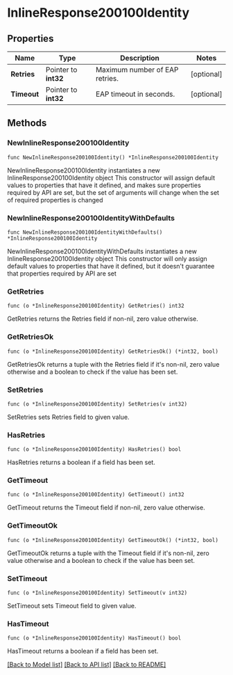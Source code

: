 # InlineResponse200100Identity

## Properties

Name | Type | Description | Notes
------------ | ------------- | ------------- | -------------
**Retries** | Pointer to **int32** | Maximum number of EAP retries. | [optional] 
**Timeout** | Pointer to **int32** | EAP timeout in seconds. | [optional] 

## Methods

### NewInlineResponse200100Identity

`func NewInlineResponse200100Identity() *InlineResponse200100Identity`

NewInlineResponse200100Identity instantiates a new InlineResponse200100Identity object
This constructor will assign default values to properties that have it defined,
and makes sure properties required by API are set, but the set of arguments
will change when the set of required properties is changed

### NewInlineResponse200100IdentityWithDefaults

`func NewInlineResponse200100IdentityWithDefaults() *InlineResponse200100Identity`

NewInlineResponse200100IdentityWithDefaults instantiates a new InlineResponse200100Identity object
This constructor will only assign default values to properties that have it defined,
but it doesn't guarantee that properties required by API are set

### GetRetries

`func (o *InlineResponse200100Identity) GetRetries() int32`

GetRetries returns the Retries field if non-nil, zero value otherwise.

### GetRetriesOk

`func (o *InlineResponse200100Identity) GetRetriesOk() (*int32, bool)`

GetRetriesOk returns a tuple with the Retries field if it's non-nil, zero value otherwise
and a boolean to check if the value has been set.

### SetRetries

`func (o *InlineResponse200100Identity) SetRetries(v int32)`

SetRetries sets Retries field to given value.

### HasRetries

`func (o *InlineResponse200100Identity) HasRetries() bool`

HasRetries returns a boolean if a field has been set.

### GetTimeout

`func (o *InlineResponse200100Identity) GetTimeout() int32`

GetTimeout returns the Timeout field if non-nil, zero value otherwise.

### GetTimeoutOk

`func (o *InlineResponse200100Identity) GetTimeoutOk() (*int32, bool)`

GetTimeoutOk returns a tuple with the Timeout field if it's non-nil, zero value otherwise
and a boolean to check if the value has been set.

### SetTimeout

`func (o *InlineResponse200100Identity) SetTimeout(v int32)`

SetTimeout sets Timeout field to given value.

### HasTimeout

`func (o *InlineResponse200100Identity) HasTimeout() bool`

HasTimeout returns a boolean if a field has been set.


[[Back to Model list]](../README.md#documentation-for-models) [[Back to API list]](../README.md#documentation-for-api-endpoints) [[Back to README]](../README.md)


